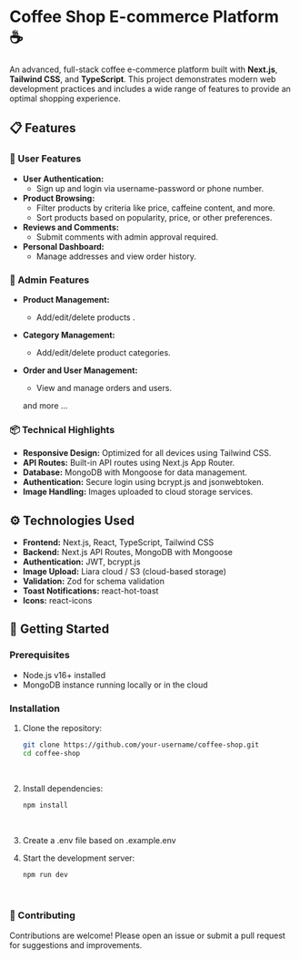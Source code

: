 # Coffee Shop E-commerce Platform ☕

An advanced, full-stack coffee e-commerce platform built with **Next.js**, **Tailwind CSS**, and **TypeScript**. This project demonstrates modern web development practices and includes a wide range of features to provide an optimal shopping experience.

## 📋 Features

### 🛒 User Features
- **User Authentication:** 
  - Sign up and login via username-password or phone number.
- **Product Browsing:**
  - Filter products by criteria like price, caffeine content, and more.
  - Sort products based on popularity, price, or other preferences.
- **Reviews and Comments:**
  - Submit comments with admin approval required.
- **Personal Dashboard:**
  - Manage addresses and view order history.

### 🔧 Admin Features
- **Product Management:**
  - Add/edit/delete products .
- **Category Management:**
  - Add/edit/delete product categories.
- **Order and User Management:**
  - View and manage orders and users.

  and more ...

### 📦 Technical Highlights
- **Responsive Design:** Optimized for all devices using Tailwind CSS.
- **API Routes:** Built-in API routes using Next.js App Router.
- **Database:** MongoDB with Mongoose for data management.
- **Authentication:** Secure login using bcrypt.js and jsonwebtoken.
- **Image Handling:** Images uploaded to cloud storage services.



## ⚙️ Technologies Used

- **Frontend:** Next.js, React, TypeScript, Tailwind CSS
- **Backend:** Next.js API Routes, MongoDB with Mongoose
- **Authentication:** JWT, bcrypt.js
- **Image Upload:** Liara cloud / S3 (cloud-based storage)
- **Validation:** Zod for schema validation
- **Toast Notifications:** react-hot-toast
- **Icons:** react-icons



## 🚀 Getting Started

### Prerequisites
- Node.js v16+ installed
- MongoDB instance running locally or in the cloud

### Installation
1. Clone the repository:

   ```bash
   git clone https://github.com/your-username/coffee-shop.git
   cd coffee-shop

<br/>

2. Install dependencies:

    ```bash
    npm install
<br/>

3. Create a .env file based on .example.env

4. Start the development server:
    ```bash
    npm run dev
<br/>

### 🤝 Contributing
Contributions are welcome! Please open an issue or submit a pull request for suggestions and improvements.

